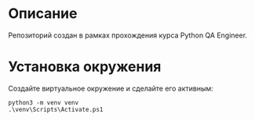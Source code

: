 # Описание

Репозиторий создан в рамках прохождения курса Python QA Engineer.

# Установка окружения
Создайте виртуальное окружение и сделайте его активным:
```
python3 -m venv venv
.\venv\Scripts\Activate.ps1
```
